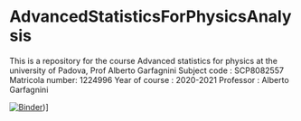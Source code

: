 # AdvancedStatisticsForPhysicsAnalysis
This is a repository for the course Advanced statistics for physics at the university of Padova, Prof Alberto Garfagnini
Subject code : SCP8082557
Matricola number: 1224996
Year of course : 2020-2021
Professor :  Alberto Garfagnini


[![Binder](https://mybinder.org/badge_logo.svg)](https://mybinder.org/v2/gh/vijanard1/AdvancedStatisticsForPhysicsAnalysis/main))]

